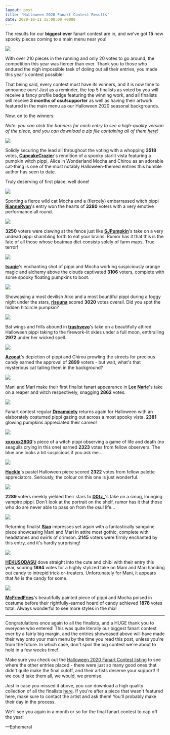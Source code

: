 ```yaml
---
layout: post
title: "Halloween 2020 Fanart Contest Results"
date: 2020-10-11 15:00:00 +0000
---
```


The results for our **biggest ever** fanart contest are in, and we've got **15** new spooky pieces coming to a main menu near you!

![](https://assets.ppy.sh/contests/112/winner-header.jpg)

With over 210 pieces in the running and only 20 votes to go around, the competition this year was fiercer than ever. Thank you to those who endured the nigh impossible task of doling out all their entries, you made this year's contest possible!

That being said, every contest must have its winners, and it is now time to announce ours! Just as a reminder, the top 5 finalists as voted by you will receive a fancy profile badge featuring the winning work, and all finalists will receive **3 months of osu!supporter** as well as having their artwork featured in the main menu as our Halloween 2020 seasonal backgrounds.

Now, on to the winners:

*Note: you can click the banners for each entry to see a high-quality version of the piece, and you can download a zip file containing all of them [here](https://assets.ppy.sh/contests/112/Halloween2020Finalists.zip)!*

[![](https://assets.ppy.sh/contests/112/banners/CupcakeCrazier.jpg)](https://assets.ppy.sh/contests/112/winners/CupcakeCrazier.png)

Solidly securing the lead all throughout the voting with a whopping **3518** votes, [**CupcakeCrazier**](https://osu.ppy.sh/users/12063010)'s rendition of a spooky starlit vista featuring a pumpkin witch pippi, Alice in Wonderland Mocha and Chirou as an adorable cat-thing is one of the most notably Halloween-themed entries this humble author has seen to date.

Truly deserving of first place, well done!

[![](https://assets.ppy.sh/contests/112/banners/RianneRyan.jpg)](https://assets.ppy.sh/contests/112/winners/RianneRyan.png)

Sporting a fierce wild cat Mocha and a (fiercely) embarrassed witch pippi [**RianneRyan**](https://osu.ppy.sh/users/17165886)'s entry won the hearts of **3280** voters with a very emotive performance all round.

[![](https://assets.ppy.sh/contests/112/banners/SJPumpkin.jpg)](https://assets.ppy.sh/contests/112/winners/SJPumpkin.png)

**3250** voters were clawing at the fence just like [**SJPumpkin**](https://osu.ppy.sh/users/4840900)'s take on a very undead pippi shambling forth to eat your brains. Rumor has it that this is the fate of all those whose beatmap diet consists solely of farm maps. True terror!

[![](https://assets.ppy.sh/contests/112/banners/tsuqie.jpg)](https://assets.ppy.sh/contests/112/winners/tsuqie.png)

[**tsuqie**](https://osu.ppy.sh/users/16877867)'s enchanting shot of pippi and Mocha working suspiciously orange magic and alchemy above the clouds captivated **3106** voters, complete with some spooky floating pumpkins to boot.

[![](https://assets.ppy.sh/contests/112/banners/risuuna.jpg)](https://assets.ppy.sh/contests/112/winners/risuuna.png)

Showcasing a most devilish Aiko and a most bountiful pippi during a foggy night under the stars, [**risuuna**](https://osu.ppy.sh/users/7266506) scored **3020** votes overall. Did you spot the hidden hitcircle pumpkin?

[![](https://assets.ppy.sh/contests/112/banners/trashvevo.jpg)](https://assets.ppy.sh/contests/112/winners/trashvevo.png)

Bat wings and frills abound in [**trashvevo**](https://osu.ppy.sh/users/7339730)'s take on a beautifully attired Halloween pippi taking to the firework-lit skies under a full moon, enthralling **2972** under her wicked spell.

[![](https://assets.ppy.sh/contests/112/banners/Azocat.jpg)](https://assets.ppy.sh/contests/112/winners/Azocat.png)

[**Azocat**](https://osu.ppy.sh/users/11596939)'s depiction of pippi and Chirou prowling the streets for precious candy earned the approval of **2899** voters - but wait, what's that mysterious cat tailing them in the background?

[![](https://assets.ppy.sh/contests/112/banners/Lee%20Narie.jpg)](https://assets.ppy.sh/contests/112/winners/Lee%20Narie.png)

Mani and Mari make their first finalist fanart appearance in [**Lee Narie**](https://osu.ppy.sh/users/2667849)'s take on a reaper and witch respectively, snagging **2862** votes.

[![](https://assets.ppy.sh/contests/112/banners/Dreamxiety.jpg)](https://assets.ppy.sh/contests/112/winners/Dreamxiety.png)

Fanart contest regular [**Dreamxiety**](https://osu.ppy.sh/users/13103233) returns again for Halloween with an elaborately costumed pippi gazing out across a most spooky vista. **2381** glowing pumpkins appreciated their cameo!

[![](https://assets.ppy.sh/contests/112/banners/xxxxxx2800.jpg)](https://assets.ppy.sh/contests/112/winners/xxxxxx2800.png)

[**xxxxxx2800**](https://osu.ppy.sh/users/4084853)'s piece of a witch pippi observing a game of life and death (no seagulls crying in this one) earned **2323** votes from fellow observers. The blue one looks a bit suspicious if you ask me...

[![](https://assets.ppy.sh/contests/112/banners/Huckle.jpg)](https://assets.ppy.sh/contests/112/winners/Huckle.png)

[**Huckle**](https://osu.ppy.sh/users/14471273)'s pastel Halloween piece scored **2322** votes from fellow palette appreciators. Seriously, the colour on this one is just wonderful.

[![](https://assets.ppy.sh/contests/112/banners/D0tz_.jpg)](https://assets.ppy.sh/contests/112/winners/D0tz_.png)

**2289** voters meekly yielded their stars to [**D0tz_**](https://osu.ppy.sh/users/6841570)'s take on a smug, lounging vampire pippi. Don't look at the portrait on the shelf, rumor has it that those who do are never able to pass on from the osu! life...

[![](https://assets.ppy.sh/contests/112/banners/Sjao.jpg)](https://assets.ppy.sh/contests/112/winners/Sjao.png)

Returning finalist [**Sjao**](https://osu.ppy.sh/users/7295733) impresses yet again with a fantastically sanguine piece showcasing Mani and Mari in attire most gothic, complete with headstones and swirls of crimson. **2145** voters were firmly enchanted by this entry, and it's hardly surprising!

[![](https://assets.ppy.sh/contests/112/banners/HEKUSODASU.jpg)](https://assets.ppy.sh/contests/112/winners/HEKUSODASU.png)

[**HEKUSODASU**](https://osu.ppy.sh/users/9044692) dove straight into the cute and chibi with their entry this year, scoring **1894** votes for a highly stylized take on Mani and Mari handing out candy to intrepid trick-or-treaters. Unfortunately for Mani, it appears that *he* is the candy for some.

[![](https://assets.ppy.sh/contests/112/banners/McFriedFries.jpg)](https://assets.ppy.sh/contests/112/winners/McFriedFries.png)

[**McFriedFries**](https://osu.ppy.sh/users/12694139)'s beautifully painted piece of pippi and Mocha poised in costume before their rightfully-earned hoard of candy achieved **1878** votes total. Always wonderful to see more styles in the mix!

---

Congratulations once again to all the finalists, and a HUGE thank you to everyone who entered! This was quite literally our biggest fanart contest ever by a fairly big margin, and the entries showcased above will have made their way onto your main menu by the time you read this post, unless you're from the future. In which case, don't spoil the big contest we're about to hold in a few weeks time!

Make sure you check out the [Halloween 2020 Fanart Contest listing](https://osu.ppy.sh/community/contests/112) to see where the other entries placed - there were just so many good ones that didn't quite make the final cutoff, and their artists deserve your support! If we could take them all, we would, we promise.

Just in case you missed it above, you can download a high quality collection of all the finalists [here](https://assets.ppy.sh/contests/112/Halloween2020Finalists.zip). If you're after a piece that wasn't featured here, make sure to contact the artist and ask them! You'll probably make their day in the process.

We'll see you again in a month or so for the final fanart contest to cap off the year!

—Ephemeral

